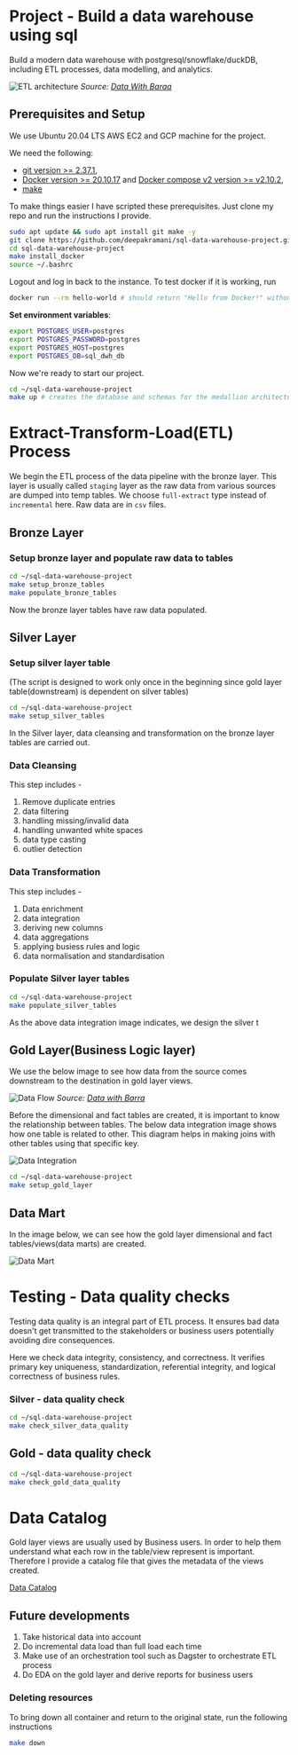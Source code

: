 # Project - Build a data warehouse using sql
Build a modern data warehouse with postgresql/snowflake/duckDB, including ETL processes, data modelling, and analytics.

![ETL architecture](assets/data_architecture.png)
*Source: [Data With Baraa](https://datawithbaraa.substack.com/p/build-a-data-warehouse-from-scratch)*

## Prerequisites and Setup

We use Ubuntu 20.04 LTS AWS EC2 and GCP machine for the project.

We need the following:
- [git version >= 2.37.1](https://github.com/git-guides/install-git),
- [Docker version >= 20.10.17](https://docs.docker.com/engine/install/) and [Docker compose v2 version >= v2.10.2](https://docs.docker.com/compose/install/),
- [make](https://linuxhint.com/install-make-ubuntu/)

To make things easier I have scripted these prerequisites. Just clone my repo and run the instructions I provide.

```{.bash filename="clone and install prerequisites"}
sudo apt update && sudo apt install git make -y
git clone https://github.com/deepakramani/sql-data-warehouse-project.git
cd sql-data-warehouse-project
make install_docker
source ~/.bashrc
```
Logout and log in back to the instance. To test docker if it is working, run

```{.bash filename="check if docker is installed"}
docker run --rm hello-world # should return "Hello from Docker!" without errors
```

**Set environment variables**:
```{.bash filename="Setting env variables"}
export POSTGRES_USER=postgres
export POSTGRES_PASSWORD=postgres
export POSTGRES_HOST=postgres
export POSTGRES_DB=sql_dwh_db
```

Now we're ready to start our project.
```{.bash filename="Start ETL DWH project"}
cd ~/sql-data-warehouse-project
make up # creates the database and schemas for the medallion architecture
```

# Extract-Transform-Load(ETL) Process
We begin the ETL process of the data pipeline with the bronze layer. This layer is usually called `staging` layer as the raw data from various sources are dumped into temp tables. We choose `full-extract` type instead of `incremental` here. Raw data are in `csv` files.

## Bronze Layer

### Setup bronze layer and populate raw data to tables
```{.bash filename="setup bronze layer of ETL process"}
cd ~/sql-data-warehouse-project
make setup_bronze_tables
make populate_bronze_tables
```
Now the bronze layer tables have raw data populated.

## Silver Layer

### Setup silver layer table
(The script is designed to work only once in the beginning since gold layer table(downstream) is dependent on silver tables)
```{.bash filename="setup silver layer tables"}
cd ~/sql-data-warehouse-project
make setup_silver_tables
```

In the Silver layer, data cleansing and transformation on the bronze layer tables are carried out. 

### Data Cleansing
This step includes -
1. Remove duplicate entries
2. data filtering
3. handling missing/invalid data
4. handling unwanted white spaces
5. data type casting
6. outlier detection

### Data Transformation
This step includes - 
1. Data enrichment
2. data integration
3. deriving new columns
4. data aggregations
5. applying busiess rules and logic
6. data normalisation and standardisation

### Populate Silver layer tables
```{.bash filename="Populate silver layer tables"}
cd ~/sql-data-warehouse-project
make populate_silver_tables
```
As the above data integration image indicates, we design the silver t

## Gold Layer(Business Logic layer)

We use the below image to see how data from the source comes downstream to the destination in gold layer views.

![Data Flow](./assets/data_flow.png)
*Source: [Data with Barra](https://datawithbaraa.substack.com/p/build-a-data-warehouse-from-scratch)*


Before the dimensional and fact tables are created, it is important to know the relationship between tables. The below data integration image shows how one table is related to other. This diagram helps in making joins with other tables using that specific key.

![Data Integration](./assets/data_integration.png)


```{.bash filename="Create gold layer views"}
cd ~/sql-data-warehouse-project
make setup_gold_layer
```
## Data Mart
In the image below, we can see how the gold layer dimensional and fact tables/views(data marts) are created.

![Data Mart](./assets/data_model.png)

# Testing - Data quality checks

Testing data quality is an integral part of ETL process. It ensures bad data doesn't get transmitted to the stakeholders or business users potentially avoiding dire consequences.

Here we check data integrity, consistency, and correctness. 
It verifies primary key uniqueness, standardization, referential integrity, 
and logical correctness of business rules.

### Silver - data quality check
```{.bash filename="Silver data quality checks"}
cd ~/sql-data-warehouse-project
make check_silver_data_quality
```

## Gold - data quality check

```{.bash filename="Gold data quality checks"}
cd ~/sql-data-warehouse-project
make check_gold_data_quality
```

# Data Catalog
Gold layer views are usually used by Business users. In order to help them understand what each row in the table/view represent is important. Therefore I provide a catalog file that gives the metadata of the views created.

[Data Catalog](./assets/data_catalog.md)

## Future developments
1. Take historical data into account
2. Do incremental data load than full load each time
3. Make use of an orchestration tool such as Dagster to orchestrate ETL process
4. Do EDA on the gold layer and derive reports for business users


### Deleting resources
To bring down all container and return to the original state, run the following instructions

```{.bash filename="restoring to original state"}
make down
```
